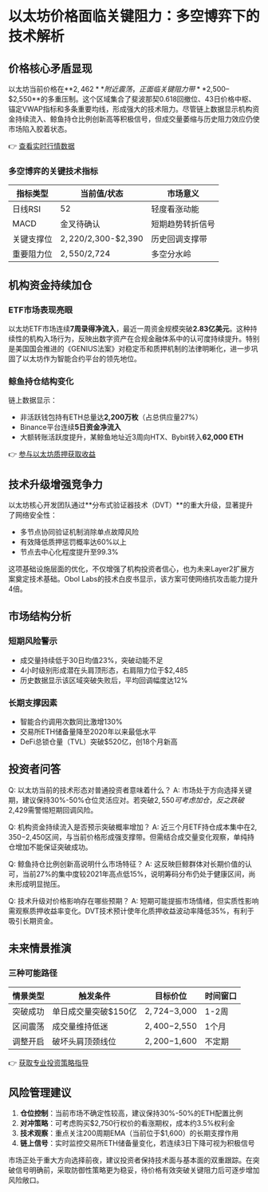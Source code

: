 # 以太坊价格面临关键阻力：多空博弈下的技术解析

## 价格核心矛盾显现

以太坊当前价格在**$2,462**附近震荡，正面临关键阻力带**$2,500–$2,550**的多重压制。这个区域集合了斐波那契0.618回撤位、43日价格中枢、锚定VWAP指标和多条重要均线，形成强大的技术阻力。尽管链上数据显示机构资金持续流入、鲸鱼持仓比例创新高等积极信号，但成交量萎缩与历史阻力效应仍使市场陷入胶着状态。

👉 [查看实时行情数据](https://bit.ly/okx_welcome)

### 多空博弈的关键技术指标
| 指标类型       | 当前值/状态                | 市场意义                  |
|----------------|---------------------------|-------------------------|
| 日线RSI        | 52                        | 轻度看涨动能              |
| MACD           | 金叉待确认                | 短期趋势转折信号          |
| 关键支撑位     | $2,220/$2,300-$2,390      | 历史回调支撑带            |
| 重要阻力位     | $2,550/$2,724             | 多空分水岭                |

## 机构资金持续加仓

### ETF市场表现亮眼
以太坊ETF市场连续**7周录得净流入**，最近一周资金规模突破**2.83亿美元**。这种持续性的机构入场行为，反映出数字资产在合规金融体系中的认可度持续提升。特别是美国国会推进的《GENIUS法案》对稳定币和质押机制的法律明晰化，进一步巩固了以太坊作为智能合约平台的领先地位。

### 鲸鱼持仓结构变化
链上数据显示：
- 非活跃钱包持有ETH总量达**2,200万枚**（占总供应量27%）
- Binance平台连续**5日资金净流入**
- 大额转账活跃度提升，某鲸鱼地址近3周向HTX、Bybit转入**62,000 ETH**

👉 [参与以太坊质押获取收益](https://bit.ly/okx_welcome)

## 技术升级增强竞争力

以太坊核心开发团队通过**分布式验证器技术（DVT）**的重大升级，显著提升了网络安全性：
- 多节点协同验证机制消除单点故障风险
- 有效降低质押惩罚概率达60%以上
- 节点去中心化程度提升至99.3%

这项基础设施层面的优化，不仅增强了机构投资者信心，也为未来Layer2扩展方案奠定技术基础。Obol Labs的技术白皮书显示，该方案可使网络抗攻击能力提升4倍。

## 市场结构分析

### 短期风险警示
- 成交量持续低于30日均值23%，突破动能不足
- 4小时级别形成潜在头肩顶形态，右肩阻力位于$2,485
- 历史数据显示该区域突破失败后，平均回调幅度达12%

### 长期支撑因素
- 智能合约调用次数同比激增130%
- 交易所ETH储备量降至2020年以来最低水平
- DeFi总锁仓量（TVL）突破$520亿，创18个月新高

## 投资者问答

Q: 以太坊当前的技术形态对普通投资者意味着什么？
A: 市场处于方向选择关键期，建议保持30%-50%仓位灵活应对。若突破$2,550可考虑加仓，反之跌破$2,429需警惕短期回调风险。

Q: 机构资金持续流入是否预示突破概率增加？
A: 近三个月ETF持仓成本集中在$2,350-$2,450区间，与当前价格形成强支撑带。但需结合成交量变化观察，单纯持仓增加不能保证突破成功。

Q: 鲸鱼持仓比例创新高说明什么市场特征？
A: 这反映巨鲸群体对长期价值的认可，当前27%的集中度较2021年高点低15%，说明筹码分布仍处于健康区间，尚未形成明显抛压。

Q: 技术升级对价格影响存在哪些预期？
A: 短期可能提振市场情绪，但实质性影响需观察质押收益率变化。DVT技术预计使年化质押收益波动率降低35%，有利于吸引长期资金。

## 未来情景推演

### 三种可能路径
| 情景类型 | 触发条件                | 目标价位       | 时间窗口   |
|----------|-------------------------|----------------|------------|
| 突破成功 | 单日成交量突破$150亿    | $2,724-$3,000  | 1-2周      |
| 区间震荡 | 成交量维持低迷          | $2,400-$2,550  | 1个月      |
| 调整开启 | 破坏头肩顶颈线位        | $2,200-$1,600  | 不定期     |

👉 [获取专业投资策略指导](https://bit.ly/okx_welcome)

## 风险管理建议

1. **仓位控制**：当前市场不确定性较高，建议保持30%-50%的ETH配置比例
2. **对冲策略**：可考虑购买$2,750行权价的看涨期权，成本约3.5%权利金
3. **技术观察**：重点关注200周期EMA（当前位于$1,600）的长期支撑作用
4. **链上信号**：实时监控交易所ETH储备量变化，若连续3日下降可视为积极信号

市场正处于重大方向选择前夜，建议投资者保持技术面与基本面的双重跟踪。在突破信号明确前，采取防御性策略更为稳妥，待价格有效突破关键阻力后可逐步增加风险敞口。